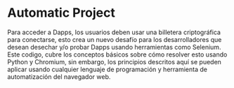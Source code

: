 # Automatic Project

Para acceder a Dapps, los usuarios deben usar una billetera criptográfica para conectarse, esto crea un nuevo desafío para los desarrolladores que desean desechar y/o probar Dapps usando herramientas como Selenium. Este codigo, cubre los conceptos básicos sobre cómo resolver esto usando Python y Chromium, sin embargo, los principios descritos aquí se pueden aplicar usando cualquier lenguaje de programación y herramienta de automatización del navegador web.
